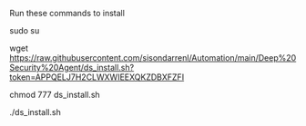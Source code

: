 Run these commands to install

sudo su

wget https://raw.githubusercontent.com/sisondarrenl/Automation/main/Deep%20Security%20Agent/ds_install.sh?token=APPQELJ7H2CLWXWIEEXQKZDBXFZFI

chmod 777 ds_install.sh

./ds_install.sh
